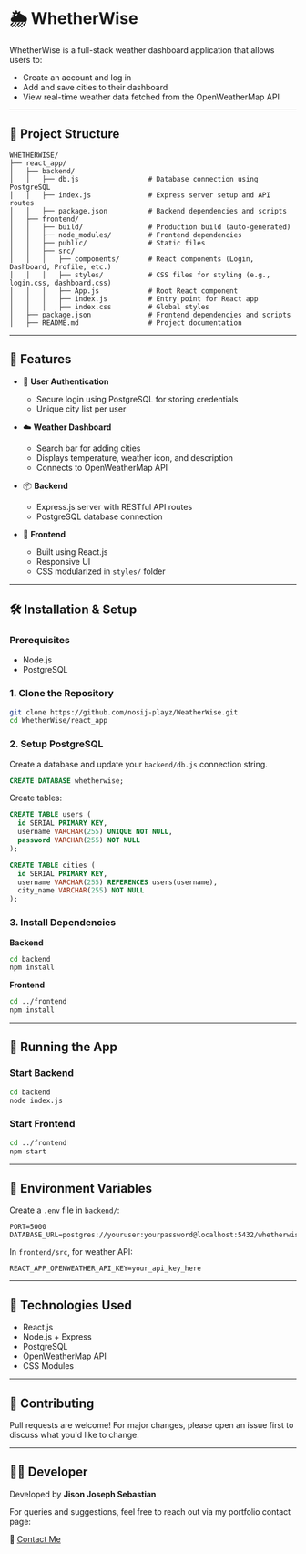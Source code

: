
# 🌦️ WhetherWise

WhetherWise is a full-stack weather dashboard application that allows users to:
- Create an account and log in
- Add and save cities to their dashboard
- View real-time weather data fetched from the OpenWeatherMap API

---

## 🧱 Project Structure

```
WHETHERWISE/
├── react_app/
│   ├── backend/
│   │   ├── db.js                 # Database connection using PostgreSQL
│   │   ├── index.js              # Express server setup and API routes
│   │   ├── package.json          # Backend dependencies and scripts
│   ├── frontend/
│   │   ├── build/                # Production build (auto-generated)
│   │   ├── node_modules/         # Frontend dependencies
│   │   ├── public/               # Static files
│   │   ├── src/
│   │   │   ├── components/       # React components (Login, Dashboard, Profile, etc.)
│   │   │   ├── styles/           # CSS files for styling (e.g., login.css, dashboard.css)
│   │   │   ├── App.js            # Root React component
│   │   │   ├── index.js          # Entry point for React app
│   │   │   ├── index.css         # Global styles
│   ├── package.json              # Frontend dependencies and scripts
│   ├── README.md                 # Project documentation
```

---

## 🚀 Features

- 🔐 **User Authentication**
  - Secure login using PostgreSQL for storing credentials
  - Unique city list per user

- ☁️ **Weather Dashboard**
  - Search bar for adding cities
  - Displays temperature, weather icon, and description
  - Connects to OpenWeatherMap API

- 📦 **Backend**
  - Express.js server with RESTful API routes
  - PostgreSQL database connection

- 🎨 **Frontend**
  - Built using React.js
  - Responsive UI
  - CSS modularized in `styles/` folder

---

## 🛠️ Installation & Setup

### Prerequisites
- Node.js
- PostgreSQL

### 1. Clone the Repository

```bash
git clone https://github.com/nosij-playz/WeatherWise.git
cd WhetherWise/react_app
```

### 2. Setup PostgreSQL

Create a database and update your `backend/db.js` connection string.

```sql
CREATE DATABASE whetherwise;
```

Create tables:

```sql
CREATE TABLE users (
  id SERIAL PRIMARY KEY,
  username VARCHAR(255) UNIQUE NOT NULL,
  password VARCHAR(255) NOT NULL
);

CREATE TABLE cities (
  id SERIAL PRIMARY KEY,
  username VARCHAR(255) REFERENCES users(username),
  city_name VARCHAR(255) NOT NULL
);
```

### 3. Install Dependencies

**Backend**
```bash
cd backend
npm install
```

**Frontend**
```bash
cd ../frontend
npm install
```

---

## 🧪 Running the App

### Start Backend
```bash
cd backend
node index.js
```

### Start Frontend
```bash
cd ../frontend
npm start
```

---

## 🔐 Environment Variables

Create a `.env` file in `backend/`:

```
PORT=5000
DATABASE_URL=postgres://youruser:yourpassword@localhost:5432/whetherwise
```

In `frontend/src`, for weather API:

```
REACT_APP_OPENWEATHER_API_KEY=your_api_key_here
```

---

## 📌 Technologies Used

- React.js
- Node.js + Express
- PostgreSQL
- OpenWeatherMap API
- CSS Modules

---

## 🙌 Contributing

Pull requests are welcome! For major changes, please open an issue first to discuss what you'd like to change.

---



## 👨‍💻 Developer

Developed by **Jison Joseph Sebastian**

For queries and suggestions, feel free to reach out via my portfolio contact page:

🔗 [Contact Me](https://myporfolio-1o1h.onrender.com/contact)
